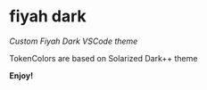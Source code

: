 # fiyah dark

*Custom Fiyah Dark VSCode theme*

TokenColors are based on Solarized Dark++ theme

**Enjoy!**
